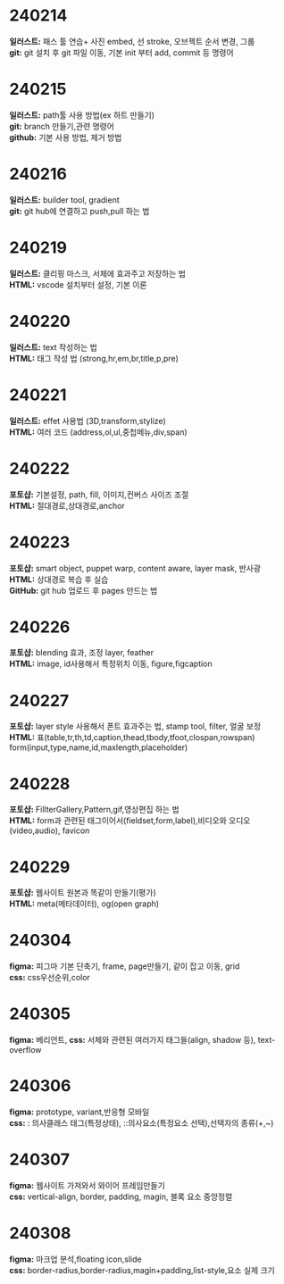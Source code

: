 # 240214
**일러스트:** 패스 툴 연습+ 사진 embed, 선 stroke, 오브젝트 순서 변경, 그룹  
**git:** git 설치 후 git 파일 이동, 기본 init 부터 add, commit 등 명령어  

# 240215
**일러스트:** path툴 사용 방법(ex 하트 만들기)  
**git:** branch 만들기,관련 명령어  
**github:** 기본 사용 방법, 제거 방법  

# 240216
**일러스트:** builder tool, gradient  
**git:** git hub에 연결하고 push,pull 하는 법  

# 240219
**일러스트:** 클리핑 마스크, 서체에 효과주고 저장하는 법  
**HTML:** vscode 설치부터 설정, 기본 이론  

# 240220
**일러스트:** text 작성하는 법  
**HTML:** 태그 작성 법 (strong,hr,em,br,title,p,pre)  

# 240221
**일러스트:** effet 사용법 (3D,transform,stylize)  
**HTML:** 여러 코드 (address,ol,ul,중첩메뉴,div,span)  

# 240222
**포토샵:** 기본설정, path, fill, 이미지,컨버스 사이즈 조절  
**HTML:** 절대경로,상대경로,anchor  

# 240223
**포토샵:** smart object, puppet warp, content aware, layer mask, 반사광  
**HTML:** 상대경로 복습 후 실습  
**GitHub:** git hub 업로드 후 pages 만드는 법  

# 240226
**포토샵:** blending 효과, 조정 layer, feather  
**HTML:** image, id사용해서 특정위치 이동, figure,figcaption  

# 240227
**포토샵:** layer style 사용해서 폰트 효과주는 법, stamp tool, filter, 얼굴 보정  
**HTML:** 표(table,tr,th,td,caption,thead,tbody,tfoot,clospan,rowspan) form(input,type,name,id,maxlength,placeholder)  

# 240228
**포토샵:** FillterGallery,Pattern,gif,영상편집 하는 법  
**HTML:** form과 관련된 태그이어서(fieldset,form,label),비디오와 오디오(video,audio),
favicon  
# 240229
**포토샵:** 웹사이트 원본과 똑같이 만들기(평가)  
**HTML:** meta(메타데이터), og(open graph)  

# 240304
**figma:** 피그마 기본 단축기, frame, page만들기, 같이 잡고 이동, grid  
**css:** css우선순위,color  

# 240305
**figma:** 베리언트, 
**css:** 서체와 관련된 여러가지 태그들(align, shadow 등), text-overflow   

# 240306
**figma:** prototype, variant,반응형 모바일  
**css:** : 의사클래스 태그(특정상태), ::의사요소(특정요소 선택),선택자의 종류(+,~)  

# 240307
**figma:** 웹사이트 가져와서 와이어 프레임만들기  
**css:** vertical-align, border, padding, magin, 블록 요소 중앙정렬

# 240308
**figma:** 마크업 분석,floating icon,slide  
**css:** border-radius,border-radius,magin+padding,list-style,요소 실제 크기
